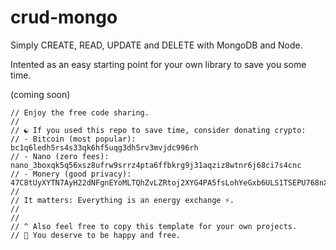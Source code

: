 # crud-mongo
Simply CREATE, READ, UPDATE and DELETE with MongoDB and Node.

Intented as an easy starting point for your own library to save you some time.

(coming soon)
```
// Enjoy the free code sharing. 
//
// ☯️ If you used this repo to save time, consider donating crypto:
// - Bitcoin (most popular): bc1q6ledh5rs4s33qk6hf5uqg3dh5rv3mvjdc996rh
// - Nano (zero fees): nano_3boxqk5q56xsz8ufrw9srrz4pta6ffbkrg9j31aqziz8wtnr6j68ci7s4cnc
// - Monery (good privacy): 47C8tUyXYTN7AyH22dNFgnEYoMLTQhZvLZRtoj2XYG4PA5fsLohYeGxb6ULS1TSEPU768nXkW1n5XKyiiMeciNVeBwfRHjf
//
// It matters: Everything is an energy exchange ⚡.
//
//
// ^ Also feel free to copy this template for your own projects.
// 🙏 You deserve to be happy and free.
